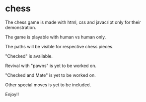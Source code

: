 # chess
The chess game is made with html, css and javacript only for their demonstration.

The game is playable with human vs human only.

The paths will be visible for respective chess pieces.

"Checked" is available.

Revival with "pawns" is yet to be worked on.

"Checked and Mate" is yet to be worked on.

Other special moves is yet to be included.

Enjoy!!
